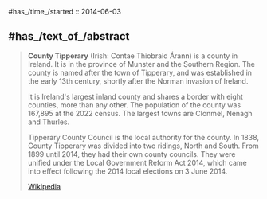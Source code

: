 
#has_/time_/started :: 2014-06-03


## #has_/text_of_/abstract 

> **County Tipperary** (Irish: Contae Thiobraid Árann) is a county in Ireland. 
> It is in the province of Munster and the Southern Region. 
> The county is named after the town of Tipperary, and was established in the early 13th century, 
> shortly after the Norman invasion of Ireland. 
> 
> It is Ireland's largest inland county and shares a border with eight counties, more than any other. 
> The population of the county was 167,895 at the 2022 census. 
> The largest towns are Clonmel, Nenagh and Thurles.
>
> Tipperary County Council is the local authority for the county. 
> In 1838, County Tipperary was divided into two ridings, North and South. 
> From 1899 until 2014, they had their own county councils. 
> They were unified under the Local Government Reform Act 2014, 
> which came into effect following the 2014 local elections on 3 June 2014.
>
> [Wikipedia](https://en.wikipedia.org/wiki/County%20Tipperary)





